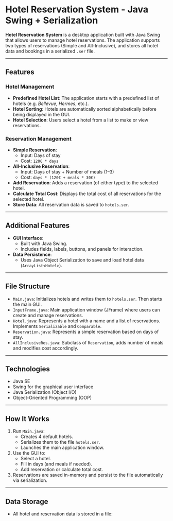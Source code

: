 # Hotel Reservation System - Java Swing + Serialization

**Hotel Reservation System** is a desktop application built with Java Swing that allows users to manage hotel reservations. The application supports two types of reservations (Simple and All-Inclusive), and stores all hotel data and bookings in a serialized `.ser` file.

---

##  Features

###  Hotel Management
- **Predefined Hotel List**: The application starts with a predefined list of hotels (e.g. *Bellevue*, *Hermes*, etc.).
- **Hotel Sorting**: Hotels are automatically sorted alphabetically before being displayed in the GUI.
- **Hotel Selection**: Users select a hotel from a list to make or view reservations.
  
###  Reservation Management
- **Simple Reservation**:
  - Input: Days of stay
  - Cost: `120€ * days`
- **All-Inclusive Reservation**:
  - Input: Days of stay + Number of meals (1–3)
  - Cost: `days * (120€ + meals * 30€)`
- **Add Reservation**: Adds a reservation (of either type) to the selected hotel.
- **Calculate Total Cost**: Displays the total cost of all reservations for the selected hotel.
- **Store Data**: All reservation data is saved to `hotels.ser`.

---

##  Additional Features

- **GUI Interface**:
  - Built with Java Swing.
  - Includes fields, labels, buttons, and panels for interaction.
- **Data Persistence**:
  - Uses Java Object Serialization to save and load hotel data (`ArrayList<Hotel>`).

---

##  File Structure

- `Main.java`: Initializes hotels and writes them to `hotels.ser`. Then starts the main GUI.
- `InputFrame.java`: Main application window (JFrame) where users can create and manage reservations.
- `Hotel.java`: Represents a hotel with a name and a list of reservations. Implements `Serializable` and `Comparable`.
- `Reservation.java`: Represents a simple reservation based on days of stay.
- `AllInclusiveRes.java`: Subclass of `Reservation`, adds number of meals and modifies cost accordingly.

---

##  Technologies

- Java SE
- Swing for the graphical user interface
- Java Serialization (Object I/O)
- Object-Oriented Programming (OOP)

---

## How It Works

1. Run `Main.java`:
   - Creates 4 default hotels.
   - Serializes them to the file `hotels.ser`.
   - Launches the main application window.
2. Use the GUI to:
   - Select a hotel.
   - Fill in days (and meals if needed).
   - Add reservation or calculate total cost.
3. Reservations are saved in-memory and persist to the file automatically via serialization.

---

##  Data Storage

- All hotel and reservation data is stored in a file:

